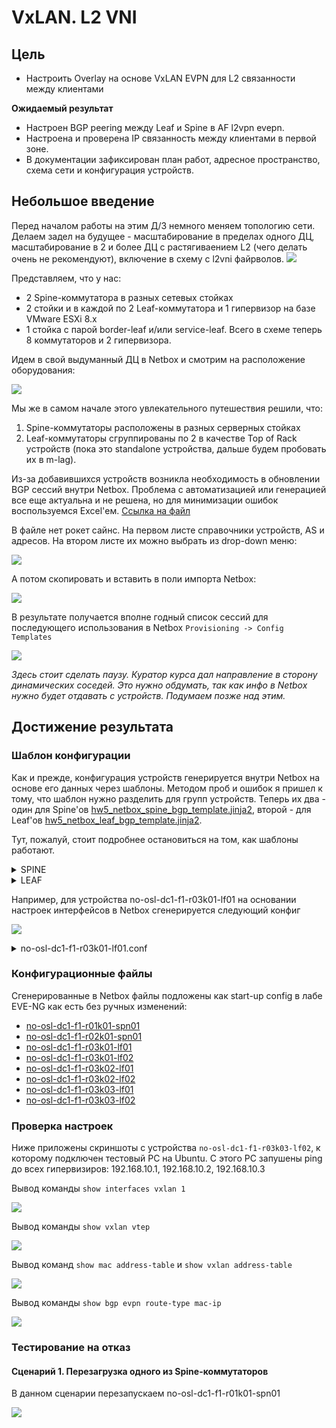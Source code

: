 # VxLAN. L2 VNI

## Цель
* Настроить Overlay на основе VxLAN EVPN для L2 связанности между клиентами

**Ожидаемый результат**
* Настроен BGP peering между Leaf и Spine в AF l2vpn evepn.
* Настроена и проверена IP связанность между клиентами в первой зоне.
* В документации зафиксирован план работ, адресное пространство, схема сети и конфигурация устройств.

## Небольшое введение
Перед началом работы на этим Д/З немного меняем топологию сети. Делаем задел на будущее - масштабирование в пределах одного ДЦ, масштабирование в 2 и более ДЦ с растягиваением L2 (чего делать очень не рекомендуют), включение в схему с l2vni файрволов. 
![](images/HW-5-map.png)

Представляем, что у нас:
* 2 Spine-коммутатора в разных сетевых стойках
* 2 стойки и в каждой по 2 Leaf-коммутатора и 1 гипервизор на базе VMware ESXi 8.x
* 1 стойка с парой border-leaf и/или service-leaf.
  Всего в схеме теперь 8 коммутаторов и 2 гипервизора.

Идем в свой выдуманный ДЦ в Netbox и смотрим на расположение оборудования:

![](images/netbox_racks.jpg)



Мы же в самом начале этого увлекательного путешествия решили, что:
1. Spine-коммутаторы расположены в разных серверных стойках
2. Leaf-коммутаторы сгруппированы по 2 в качестве Top of Rack устройств (пока это standalone устройства, дальше будем пробовать их в m-lag).

Из-за добавившихся устройств возникла необходимость в обновлении BGP сессий внутри Netbox. Проблема с автоматизацией или генерацией все еще актуальна и не решена, но для минимизации ошибок воспользуемся Excel'ем. [Ссылка на файл](https://github.com/anton-sap/otus-dc-network-design/blob/master/HW-5%20-%20VxLAN%20EVPN%20L2/files/bgp_session.xlsx)

В файле нет рокет сайнс. На первом листе справочники устройств, AS и адресов. На втором листе их можно выбрать из drop-down меню:

![](images/excel_example.png)

А потом скопировать и вставить в поли импорта Netbox:

![](images/netbox_session_import.png)

В результате получается вполне годный список сессий для последующего использования в Netbox `Provisioning -> Config Templates`

![](images/netbox_sessions.png)

_Здесь стоит сделать паузу. Куратор курса дал направление в сторону динамических соседей. Это нужно обдумать, так как инфо в Netbox нужно будет отдавать с устройств. Подумаем позже над этим._

## Достижение результата
### Шаблон конфигурации
Как и прежде, конфигурация устройств генерируется внутри Netbox на основе его данных через шаблоны. Методом проб и ошибок я пришел к тому, что шаблон нужно разделить для групп устройств. Теперь их два - один для Spine'ов [hw5_netbox_spine_bgp_template.jinja2](https://github.com/anton-sap/otus-dc-network-design/blob/master/HW-5%20-%20VxLAN%20EVPN%20L2/files/hw5_netbox_spine_bgp_template.jinja2), второй - для Leaf'ов [hw5_netbox_leaf_bgp_template.jinja2](https://github.com/anton-sap/otus-dc-network-design/blob/master/HW-5%20-%20VxLAN%20EVPN%20L2/files/hw5_netbox_leaf_bgp_template.jinja2).

Тут, пожалуй, стоит подробнее остановиться на том, как шаблоны работают.

<details><summary>SPINE</summary>
Этот шаблон Jinja2 генерирует конфигурацию сетевого устройства (под управлением Arista EOS), используя данные из NetBox и связанных контекстов. Его цель — автоматически сформировать готовый к применению конфиг на основе инвентаря устройства, его интерфейсов, IP-адресов, BGP-сессий, VRF, VLAN, параметров STP и маршрутов.

Ниже — более детальный разбор того, что делает шаблон:
1.	Базовые настройки безопасности и управления:
   * no aaa root: Выключает определённые AAA настройки по умолчанию.
   * Настройка пользователя admin с ролью network-admin и заданным секретом.
   * transceiver qsfp default-mode 4x10G: Определяет режим работы QSFP-трансиверов.
   * service routing protocols model multi-agent: Переключение модели протоколов маршрутизации на «multi-agent» (особенность Arista EOS).
2.	Hostname и VRF для управления:
   *	hostname {{ device.name }}: Устанавливает имя устройства согласно данным из NetBox.
   *	vrf instance {{ vrfs.mgmt }}: Создаёт VRF для управления (management VRF), имя которого берётся из шаблона vrfs.mgmt.
3.	Управление через API и VRF:
*	В блоке {% block content %}: Настраивается management api http-commands, включается no shutdown для default VRF и управленческого VRF, что позволяет управлять устройством по API из правильного VRF.
4.	Маршрутизация:
   * Включается IP-маршрутизация (ip routing).
   * no ip routing vrf {{ vrfs.mgmt }} — отключение маршрутизации в этом VRF.
   * Настройка статического маршрута по умолчанию в management VRF (ip route vrf {{ vrfs.mgmt }} 0.0.0.0/0 {{ mgmt_default_gw }}), указывая на шлюз по умолчанию для управления.
5.	Spanning-tree режим:
   * Перебираются настройки STP, заданные в stp_mode, и устанавливается режим spanning-tree.
6.	Настройка интерфейсов:
   * Перебираются все интерфейсы устройства (device.interfaces.all()).
   * Для Ethernet-интерфейсов:
   * Если есть IP-адрес: интерфейс переводится в L3-режим (no switchport), задаётся MTU, настраивается BFD и назначается IP. Включается или выключается исходя из флага enabled.
   * Если IP-адреса нет: интерфейс остаётся L2 (switchport), выбирается access или trunk режим, VLANы, native VLAN для trunk при необходимости.
   * Описание интерфейса, если указано.
   * Для Loopback-интерфейсов:
   * Назначение IP-адресов.
   * Добавление описания, если оно есть.
   * Для Management-интерфейсов:
   * Назначение IP-адресов и привязка к VRF для управления.
   * Добавление описания, если есть.
7.	Настройка BGP EVPN:
   * Цикл по BGP-сессиям, сгруппированным по local_as.
   * Устанавливается router bgp <local_asn> с router-id, взятым из IP Loopback0.
   * maximum-paths 2: Разрешает множественные пути.
   * Настраивается peer-group (leaf_peers), bfd, отправка расширенных сообществ (send-community extended).
   * Перебираются BGP-сессии (sessions): для каждого соседа устанавливается neighbor ... remote-as ... и назначение в peer-group.
   * Включается address-family evpn с neighbor ... activate для обмена EVPN-маршрутами.
8.	Команда end: Завершение конфигурационного файла.

Итог:
Шаблон берёт данные о устройстве, его интерфейсах, IP-адресах, BGP-сеансах, VRF, STP-режиме и т.д. из NetBox (и связанных переменных device, vrfs, stp_mode, bgp_peer_groups, mgmt_default_gw) и формирует полный конфигурационный скрипт для сетевого устройства. Он автоматизирует процесс конфигурации, устраняет необходимость ручной настройки и снижает риск ошибок.
</details>

<details><summary>LEAF</summary>
Этот шаблон Jinja2 автоматически генерирует конфигурацию сетевого коммутатора (под управлением Arista EOS) на основе данных, полученных из NetBox или других контекстных переменных. Рассмотрим основные аспекты, которые он реализует:

1.	Начальные настройки устройства:
  * no aaa root: Отключение некоторых настроек AAA по умолчанию.
  * Создание пользователя admin с заданной ролью и секретом.
  * Настройка трансиверов QSFP в режим 4x10G.
  * Переключение модели протоколов маршрутизации на multi-agent.
  * Установка hostname устройства (hostname {{ device.name }}).
2.	Настройка VRF и управления:
  * Создаёт VRF для управления (vrf instance {{ vrfs.mgmt }}).
  * В блоке management api http-commands включается доступ к API и отключение shutdown для default и management VRF.
3.	Маршрутизация:
  * Включается IP-маршрутизация (ip routing).
  * no ip routing vrf {{ vrfs.mgmt }} — специфическое отключение маршрутизации в mgmt VRF.
  * Настройка prefix-list для loopback10 (ip prefix-list loopback-list).
  * Добавление статического маршрута по умолчанию в management VRF (ip route vrf {{ vrfs.mgmt }} 0.0.0.0/0 {{ mgmt_default_gw }}).
  * route-map loopback-map для фильтрации и распространения loopback-маршрутов.
4.	Spanning-Tree и VLAN:
  * Настраивает режимы spanning-tree, используя данные из stp_mode.
  * Генерирует конфигурацию для всех VLAN, связанных с сайтом устройства: vlan `<vid>` с name `<vlan.name>`.
5.	Настройка интерфейсов:
  * Перебирает все интерфейсы устройства:
  * Ethernet интерфейсы:
  * Если есть IP-адрес: задаётся MTU, L3-режим (no switchport), BFD, IP-адрес. Интерфейс поднимается или выключается по флагу enabled, добавляется description при наличии.
  * Если IP-адресов нет: интерфейс становится L2 (access или trunk), назначаются VLAN согласно mode и untagged/tagged VLAN.
  * Loopback интерфейсы: Назначаются IP-адреса, описание при наличии.
  * Management интерфейсы: Назначаются IP-адреса, привязываются к управленческому VRF, описание при наличии.
6.	VXLAN конфигурация:
  * Создаётся интерфейс Vxlan1.
  * Указывается vxlan source-interface Loopback10, vxlan udp-port 4789.
  * Перебираются VLAN сайта и для каждого создаётся сопоставление `vxlan vlan <vid> vni <100000 + vid>` — таким образом, каждому VLAN назначается свой VNI.
7.	BGP EVPN конфигурация:
  * Перебираются BGP-сессии, сгруппированные по локальному AS.
  * Настраивается router bgp <local_asn> с router-id, равным адресу Loopback0.
  * Задаётся peer-group для leaf (spine_peers), включается BFD, send-community extended.
  * Добавляются соседи (neighbor) из sessions с указанием remote-as.
  * redistribute connected route-map loopback-map позволяет распространить локальные loopback маршруты через BGP.
  * Настройка EVPN address-family: активируется соседи из peer-group для EVPN.
Дополнительно, для каждого VLAN генерируется EVPN-секция:

    vlan <vid>
       rd auto
       route-target both <vid>:<100000+vid>
       redistribute learned

Это добавляет L2VPN EVPN параметры для каждого VLAN, определяя RD и RT, необходимые для обмена EVPN-маршрутами (MAC/IP) между участниками EVPN-фабрики.

Итог:
Шаблон собирает вместе множество данных о устройстве и его окружении (имя, интерфейсы, IP-адреса, VRF, VLAN, BGP, EVPN) и генерирует полноценную конфигурацию, готовую к применению. Он автоматически настраивает базовые параметры безопасности и управления, линейные и петлевые интерфейсы, L2/L3 параметры, VXLAN/EVPN для мульти-тенантной сети, а также объявляет маршруты и параметры BGP для обмена маршрутами (включая EVPN).
</details>

Например, для устройства no-osl-dc1-f1-r03k01-lf01 на основании настроек интерфейсов в Netbox сгенерируется следующий конфиг

![](images/netbox_device_if_example.png)

<details><summary>no-osl-dc1-f1-r03k01-lf01.conf</summary>

    no aaa root
    !
    username admin role network-admin secret sha512 $6$rrnahywJrf./cxZU$WLwjSO8L/iXagrGAHvaZfp4zFCmX017V3NR0vfqm9Xj0gg24gyCi/5pHahpF503vWpWMjtyKqTp.Q/YqEfPmT/
    !
    transceiver qsfp default-mode 4x10G
    !
    service routing protocols model multi-agent
    !
    hostname no-osl-dc1-f1-r03k01-lf01
    !
    vrf instance mgmt
    !
    management api http-commands
       no shutdown
       !
       vrf default
          no shutdown
       !
       vrf mgmt
          no shutdown
    !
    ip routing
    no ip routing vrf mgmt
    !
    ip prefix-list loopback-list
      seq 10 permit 10.16.4.1/32
    !
    ip route vrf mgmt 0.0.0.0/0 172.16.108.1
    !
    route-map loopback-map permit 10
       match ip address prefix-list loopback-list
    !
    spanning-tree mode mstp
    !
    vlan 10
      name vmware_vlan
    !
    vlan 20
      name vm_vlan_20
    !
    vlan 30
      name vm_vlan_30
    !
    interface Ethernet1
      mtu 9214
      no switchport
      bfd interval 200 min-rx 200 multiplier 3
      ip address 10.16.2.1/31
      no shutdown
    !
    interface Ethernet2
      mtu 9214
      no switchport
      bfd interval 200 min-rx 200 multiplier 3
      ip address 10.16.2.101/31
      no shutdown
    !
    interface Ethernet3
      switchport
      switchport mode access
      switchport access vlan 10
      no shutdown
    !
    interface Ethernet4
      switchport
      switchport mode access
      switchport access vlan 1
      shutdown
    !
    interface Ethernet5
      switchport
      switchport mode access
      switchport access vlan 1
      shutdown
    !
    interface Ethernet6
      switchport
      switchport mode access
      switchport access vlan 1
      shutdown
    !
    interface Ethernet7
      switchport
      switchport mode access
      switchport access vlan 1
      shutdown
    !
    interface Ethernet8
      switchport
      switchport mode access
      switchport access vlan 1
      shutdown
    !
    interface Ethernet9
      switchport
      switchport mode access
      switchport access vlan 1
      shutdown
    !
    interface Ethernet10
      switchport
      switchport mode access
      switchport access vlan 1
      shutdown
    !
    interface Ethernet11
      switchport
      switchport mode access
      switchport access vlan 1
      shutdown
    !
    interface Ethernet12
      switchport
      switchport mode access
      switchport access vlan 1
      shutdown
    !
    interface Ethernet13
      switchport
      switchport mode access
      switchport access vlan 1
      shutdown
    !
    interface Ethernet14
      switchport
      switchport mode access
      switchport access vlan 1
      shutdown
    !
    interface Ethernet15
      switchport
      switchport mode access
      switchport access vlan 1
      shutdown
    !
    interface Ethernet16
      switchport
      switchport mode access
      switchport access vlan 1
      shutdown
    !
    interface Loopback0
      ip address 10.16.1.1/32
      description Loopback for RE
    !
    interface Loopback10
      ip address 10.16.4.1/32
      description Loopback for VTEP
    !
    interface Management1
      ip address 172.16.108.111/24
      vrf mgmt
    !
    !
    interface Vxlan1
       vxlan source-interface Loopback10
       vxlan udp-port 4789
       vxlan vlan 10 vni 100010
       vxlan vlan 20 vni 100020
       vxlan vlan 30 vni 100030
    !
    router bgp 4200131331
       router-id 10.16.1.1
       maximum-paths 2
       neighbor SPINE-PEERS peer group
       neighbor SPINE-PEERS bfd
       neighbor SPINE-PEERS send-community extended
       neighbor 10.16.2.0 peer group SPINE-PEERS
       neighbor 10.16.2.0 remote-as 4200131329
       neighbor 10.16.2.100 peer group SPINE-PEERS
       neighbor 10.16.2.100 remote-as 4200131329
       redistribute connected route-map loopback-map
       !
       vlan 10
          rd auto
          route-target both 10:100010
          redistribute learned
       !
       vlan 20
          rd auto
          route-target both 20:100020
          redistribute learned
       !
       vlan 30
          rd auto
          route-target both 30:100030
          redistribute learned
       !
       !
       address-family evpn
          neighbor SPINE-PEERS activate
    !
    end
</details>

### Конфигурационные файлы

Сгенерированные в Netbox файлы подложены как start-up config в лабе EVE-NG как есть без ручных изменений:

* [no-osl-dc1-f1-r01k01-spn01](files/no-osl-dc1-f1-r01k01-spn01.txt)
* [no-osl-dc1-f1-r02k01-spn01](files/no-osl-dc1-f1-r02k01-spn01.txt)
* [no-osl-dc1-f1-r03k01-lf01](files/no-osl-dc1-f1-r03k01-lf01.txt)
* [no-osl-dc1-f1-r03k01-lf02](files/no-osl-dc1-f1-r03k01-lf02.txt)
* [no-osl-dc1-f1-r03k02-lf01](files/no-osl-dc1-f1-r03k02-lf01.txt)
* [no-osl-dc1-f1-r03k02-lf02](files/no-osl-dc1-f1-r03k02-lf02.txt)
* [no-osl-dc1-f1-r03k03-lf01](files/no-osl-dc1-f1-r03k03-lf01.txt)
* [no-osl-dc1-f1-r03k03-lf02](files/no-osl-dc1-f1-r03k03-lf02.txt)

### Проверка настроек
Ниже приложены скриншоты с устройства `no-osl-dc1-f1-r03k03-lf02`, к которому подключен тестовый PC на Ubuntu. С этого PC запушены ping до всех гипервизиров: 192.168.10.1, 192.168.10.2, 192.168.10.3

Вывод команды `show interfaces vxlan 1`

![](images/sh_int_vxlan1.png)

Вывод команды `show vxlan vtep`

![](images/sh_vxlan_vtep.png)

Вывод команд `show mac address-table` и `show vxlan address-table`

![](images/sh_mac-add.png)

Вывод команды `show bgp evpn route-type mac-ip`

![](images/sh_bgp_evpn_mac_ip.png)

### Тестирование на отказ

#### Сценарий 1. Перезагрузка одного из Spine-коммутаторов

В данном сценарии перезапускаем no-osl-dc1-f1-r01k01-spn01

![](images/scenario1/s1_map.png)